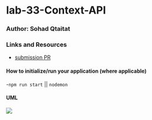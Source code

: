 # lab-33-Context-API

### Author: Sohad Qtaitat

### Links and Resources

- [submission PR](https://github.com/401-advanced-javascript-sohad/lab-33-Context-API/pull/1)




#### How to initialize/run your application (where applicable)

-`npm run start` || `nodemon`


#### UML

![](./assets/lab33.jpg)